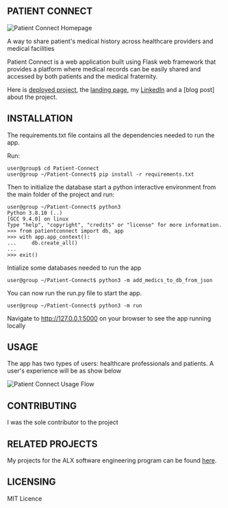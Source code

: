 ## PATIENT CONNECT
![Patient Connect Homepage](https://github.com/gisconesheri2/Patient-Connect/assets/135016760/8eb929bb-3cb4-4a30-8095-10d1e8749ecd)

A way to share patient's medical history across healthcare providers and medical facilities

Patient Connect is a web application built using Flask web framework that provides a platform where medical records can be easily shared and accessed by both patients and the medical fraternity.

Here is [deployed project](https://gaceripeter.pythonanywhere.com/ ), the [landing page](https://gisconesheri2.github.io/gisconesheri2.gitbub.io/), my [LinkedIn](https://www.linkedin.com/in/peter-gikonyo-9a29491b9/) and a [blog post] about the project.

## INSTALLATION
The requirements.txt file contains all the dependencies needed to run the app.

Run:

```
user@group$ cd Patient-Connect
user@group ~/Patient-Connect$ pip install -r requirements.txt
```

Then to initialize the database start a python interactive environment from the main folder of the project and run:

```
user@group ~/Patient-Connect$ python3
Python 3.8.10 (..)
[GCC 9.4.0] on linux
Type "help", "copyright", "credits" or "license" for more information.
>>> from patientconnect import db, app
>>> with app.app_context():
...     db.create_all()
... 
>>> exit()
```

Intialize some databases needed to run the app

```
user@group ~/Patient-Connect$ python3 -m add_medics_to_db_from_json
```

You can now run the run.py file to start the app.

```
user@group ~/Patient-Connect$ python3 -m run
```

Navigate to http://127.0.0.1:5000 on your browser to see the app running locally

## USAGE
The app has two types of users: healthcare professionals and patients. A user's experience will be as show below
 
![Patient Connect Usage Flow](https://github.com/gisconesheri2/Patient-Connect/assets/135016760/afec4014-e560-4132-bee8-e665672e9092)

## CONTRIBUTING
I was the sole contributor to the project

## RELATED PROJECTS
My projects for the ALX software engineering program can be found [here](https://github.com/gisconesheri2).

## LICENSING
MIT Licence
